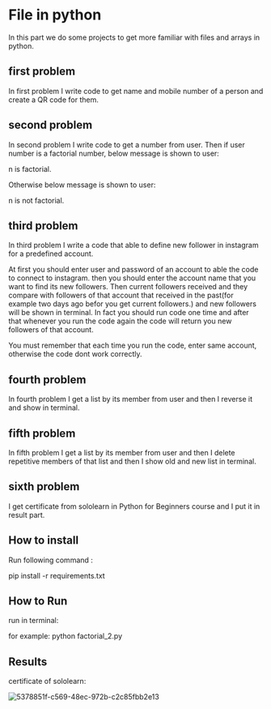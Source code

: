 
# File in python

In this part we do some projects to get more familiar with files and arrays in python.


## first problem

In first problem I write code to get name and mobile number of a person and create a QR code for them.

## second problem

In second problem I write code to get a number from user.
Then if user number is a factorial number, below message is shown to user:

n is factorial.

Otherwise below message is shown to user:

n is not factorial.

## third problem

In third problem I write a code that able to define new follower in instagram for a predefined account.

At first you should enter user and password of an account to able the code to connect to instagram. then you should enter the account name that you want to find its new followers.
Then current followers received and they compare with followers of that account that received in the past(for example two days ago befor you get current followers.) and new followers will be shown in terminal.
In fact you should run code one time and after that whenever you run the code again the code will return you new followers of that account.

You must remember that each time you run the code, enter same account, otherwise the code dont work correctly.

## fourth problem

In fourth problem I get a list by its member from user and then I reverse it and show in terminal.

## fifth problem

In fifth problem I get a list by its member from user and then I delete repetitive members of that list and then I show old and new list in terminal.

## sixth problem

I get certificate from sololearn in Python for Beginners course and I put it in result part.



## How to install
Run following command :

pip install -r requirements.txt


## How to Run

run in terminal:

for example: python factorial_2.py

## Results

certificate of sololearn:

![5378851f-c569-48ec-972b-c2c85fbb2e13](https://github.com/javad7189/python-assignment/assets/86910174/cbf191c9-a67d-48d0-9a51-fd9fd98c5862)












